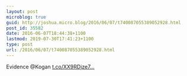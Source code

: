 ```yaml
---
layout: post
microblog: true
guid: http://joshua.micro.blog/2016/06/07/t740087055389052928.html
post_id: 35582
date: 2016-06-07T18:44:38+1100
lastmod: 2019-07-30T17:41:23+1100
type: post
url: /2016/06/07/t740087055389052928.html
---
```

Evidence @Kogan [t.co/XX9RDjze7...](https://t.co/XX9RDjze7v)
